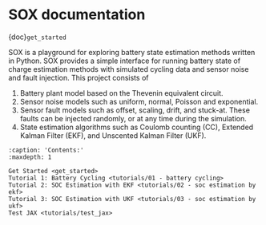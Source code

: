# SOX documentation

{doc}`get_started`

SOX is a playground for exploring battery state estimation methods written in Python. SOX provides a simple 
interface for running battery state of charge estimation methods with 
simulated cycling data and sensor noise and fault injection. This project consists of 

1. Battery plant model based on the Thevenin equivalent circuit.
2. Sensor noise models such as uniform, normal, Poisson and exponential. 
3. Sensor fault models such as offset, scaling, drift, and stuck-at. These faults can be injected randomly, or at any time during the simulation.
4. State estimation algorithms such as Coulomb counting (CC), Extended Kalman Filter (EKF), 
and Unscented Kalman Filter (UKF).

```{toctree}
:caption: 'Contents:'
:maxdepth: 1

Get Started <get_started>
Tutorial 1: Battery Cycling <tutorials/01 - battery cycling>
Tutorial 2: SOC Estimation with EKF <tutorials/02 - soc estimation by ekf>
Tutorial 3: SOC Estimation with UKF <tutorials/03 - soc estimation by ukf>
Test JAX <tutorials/test_jax>
```